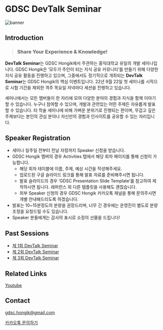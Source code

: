 # GDSC DevTalk Seminar

![banner](https://user-images.githubusercontent.com/91878695/193995189-96b2e215-43b3-462b-80e3-f0567f7e708d.png)

## Introduction

> ### **Share Your Experience & Knowledge!**  

**DevTalk Seminar**는 GDSC Hongik에서 주관하는 홍익대학교 유일의 개발 세미나입니다. GDSC Hongik은 ‘모두가 주인이 되는 지식 공유 커뮤니티’를 만들기 위해 다양한 지식 공유 활동을 진행하고 있으며, 그중에서도 정기적으로 개최되는 **DevTalk Seminar**는 GDSC Hongik의 핵심 이벤트입니다. 22년 9월 22일 첫 세미나를 시작으로 시험 기간을 제외한 격주 목요일 저녁마다 세션을 진행하고 있습니다.

세미나에서는 모든 멤버들이 한 자리에 모여 다양한 분야의 경험과 지식을 함께 이야기할 수 있습니다. 누구나 참여할 수 있으며, 개발과 관련있는 어떤 주제든 자유롭게 발표할 수 있습니다. 타 학술 세미나에 비해 가벼운 분위기로 진행되는 편이며, 무겁고 깊은 주제보다는 본인의 관심 분야나 자신만의 경험과 인사이트를 공유할 수 있는 자리입니다.

## Speaker Registration

- 세미나 일주일 전부터 전날 자정까지 Speaker 신청을 받습니다.
- GDSC Hongik 멤버의 경우 Activities 탭에서 해당 회차 페이지를 통해 신청이 가능합니다.
    - 해당 회차 테이블에 이름, 주제, 예상 시간을 작성해주세요.
    - 업로드된 구글 슬라이드 링크를 통해 발표 자료를 준비해주시면 됩니다.
    - 발표 슬라이드의 경우 ‘GDSC Presentation Slide Template’를 참고하여 제작하시면 됩니다. 레퍼런스 외 다른 템플릿을 사용해도 괜찮습니다.
    - 외부 Speaker 신청의 경우 GDSC Hongik 카카오톡 채널을 통해 문의주시면 개별 안내해드리도록 하겠습니다.
- 발표는 10~15분정도의 분량을 권장드리며, 너무 긴 경우에는 운영진이 별도로 분량 조정을 요청드릴 수도 있습니다.
- Speaker 분들에게는 감사의 표시로 소정의 선물을 드립니다!

## Past Sessions

- [제 1회 DevTalk Seminar](01_DevTalk.md)
- [제 2회 DevTalk Seminar](02_DevTalk.md)
- [제 3회 DevTalk Seminar](03_DevTalk.md)

## Related Links

[Youtube](https://www.youtube.com/channel/UCLsTr9lF9sFJes7I2RqrMwQ)

## Contact

[gdsc.hongik@gmail.com](mailto:gdsc.hongik@gmail.com)

[카카오톡 문의하기](https://pf.kakao.com/_cfdZxj)
